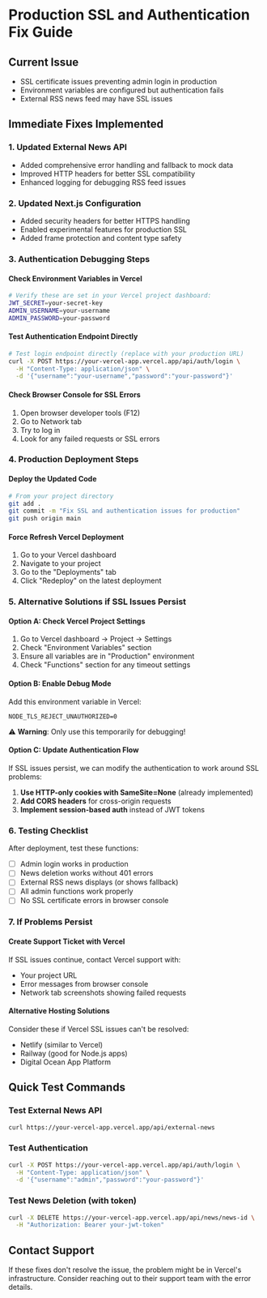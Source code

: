# Production SSL and Authentication Fix Guide

## Current Issue

- SSL certificate issues preventing admin login in production
- Environment variables are configured but authentication fails
- External RSS news feed may have SSL issues

## Immediate Fixes Implemented

### 1. Updated External News API

- Added comprehensive error handling and fallback to mock data
- Improved HTTP headers for better SSL compatibility
- Enhanced logging for debugging RSS feed issues

### 2. Updated Next.js Configuration

- Added security headers for better HTTPS handling
- Enabled experimental features for production SSL
- Added frame protection and content type safety

### 3. Authentication Debugging Steps

#### Check Environment Variables in Vercel

```bash
# Verify these are set in your Vercel project dashboard:
JWT_SECRET=your-secret-key
ADMIN_USERNAME=your-username
ADMIN_PASSWORD=your-password
```

#### Test Authentication Endpoint Directly

```bash
# Test login endpoint directly (replace with your production URL)
curl -X POST https://your-vercel-app.vercel.app/api/auth/login \
  -H "Content-Type: application/json" \
  -d '{"username":"your-username","password":"your-password"}'
```

#### Check Browser Console for SSL Errors

1. Open browser developer tools (F12)
2. Go to Network tab
3. Try to log in
4. Look for any failed requests or SSL errors

### 4. Production Deployment Steps

#### Deploy the Updated Code

```bash
# From your project directory
git add .
git commit -m "Fix SSL and authentication issues for production"
git push origin main
```

#### Force Refresh Vercel Deployment

1. Go to your Vercel dashboard
2. Navigate to your project
3. Go to the "Deployments" tab
4. Click "Redeploy" on the latest deployment

### 5. Alternative Solutions if SSL Issues Persist

#### Option A: Check Vercel Project Settings

1. Go to Vercel dashboard → Project → Settings
2. Check "Environment Variables" section
3. Ensure all variables are in "Production" environment
4. Check "Functions" section for any timeout settings

#### Option B: Enable Debug Mode

Add this environment variable in Vercel:

```
NODE_TLS_REJECT_UNAUTHORIZED=0
```

⚠️ **Warning**: Only use this temporarily for debugging!

#### Option C: Update Authentication Flow

If SSL issues persist, we can modify the authentication to work around SSL problems:

1. **Use HTTP-only cookies with SameSite=None** (already implemented)
2. **Add CORS headers** for cross-origin requests
3. **Implement session-based auth** instead of JWT tokens

### 6. Testing Checklist

After deployment, test these functions:

- [ ] Admin login works in production
- [ ] News deletion works without 401 errors
- [ ] External RSS news displays (or shows fallback)
- [ ] All admin functions work properly
- [ ] No SSL certificate errors in browser console

### 7. If Problems Persist

#### Create Support Ticket with Vercel

If SSL issues continue, contact Vercel support with:

- Your project URL
- Error messages from browser console
- Network tab screenshots showing failed requests

#### Alternative Hosting Solutions

Consider these if Vercel SSL issues can't be resolved:

- Netlify (similar to Vercel)
- Railway (good for Node.js apps)
- Digital Ocean App Platform

## Quick Test Commands

### Test External News API

```bash
curl https://your-vercel-app.vercel.app/api/external-news
```

### Test Authentication

```bash
curl -X POST https://your-vercel-app.vercel.app/api/auth/login \
  -H "Content-Type: application/json" \
  -d '{"username":"admin","password":"your-password"}'
```

### Test News Deletion (with token)

```bash
curl -X DELETE https://your-vercel-app.vercel.app/api/news/news-id \
  -H "Authorization: Bearer your-jwt-token"
```

## Contact Support

If these fixes don't resolve the issue, the problem might be in Vercel's infrastructure. Consider reaching out to their support team with the error details.
